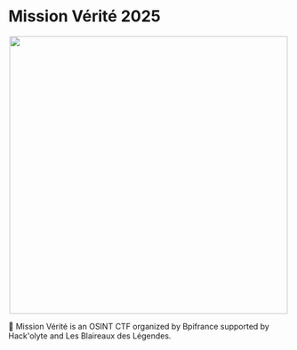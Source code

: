 # Mission Vérité 2025

<p align="center">
  <img src="https://github.com/6jeanne6/CTF-Writeups/blob/main/2025/Mission_Verite/bpifrance_certificat.png" width="500"/>
</p>

🚩 Mission Vérité is an OSINT CTF organized by Bpifrance supported by Hack'olyte and Les Blaireaux des Légendes.